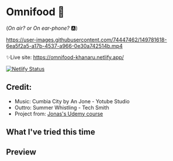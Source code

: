 # Omnifood 🥘

(*On air? or On ear-phone?* 🅰)

https://user-images.githubusercontent.com/74447462/149781618-6ea5f2a5-a17b-4537-a966-0e30a742514b.mp4

✨Live site: <https://omnifood-khanaru.netlify.app/>

[![Netlify Status](https://api.netlify.com/api/v1/badges/6dc371f0-65db-4e0f-8052-4222d732e48c/deploy-status)](https://app.netlify.com/sites/omnifood-khanaru/deploys)

## Credit:
- Music: Cumbia City by An Jone - Yotube Studio
- Outtro: Summer Whistling - Tech Smith 
- Project from:  [Jonas's Udemy course](https://www.udemy.com/course/design-and-develop-a-killer-website-with-html5-and-css3/)

## What I've tried this time


## Preview
